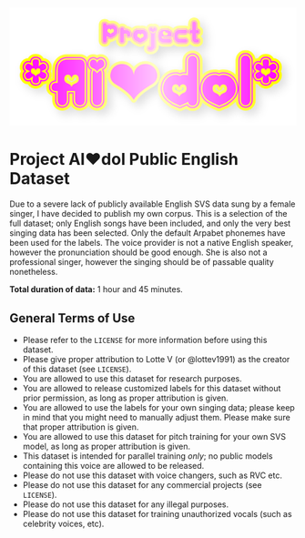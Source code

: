 ![Project AI❤dol logo](logo_aidol.png)
# Project AI❤dol Public English Dataset

Due to a severe lack of publicly available English SVS data sung by a female singer, I have decided to publish my own corpus.
This is a selection of the full dataset; only English songs have been included, and only the very best singing data has been selected.
Only the default Arpabet phonemes have been used for the labels.
The voice provider is not a native English speaker, however the pronunciation should be good enough.
She is also not a professional singer, however the singing should be of passable quality nonetheless.

**Total duration of data:** 1 hour and 45 minutes.

## General Terms of Use
- Please refer to the ``LICENSE`` for more information before using this dataset.
- Please give proper attribution to Lotte V (or @lottev1991) as the creator of this dataset (see ``LICENSE``).
- You are allowed to use this dataset for research purposes.
- You are allowed to release customized labels for this dataset without prior permission, as long as proper attribution is given.
- You are allowed to use the labels for your own singing data; please keep in mind that you might need to manually adjust them. Please make sure that proper attribution is given.
- You are allowed to use this dataset for pitch training for your own SVS model, as long as proper attribution is given.
- This dataset is intended for parallel training _only_; no public models containing this voice are allowed to be released.
- Please do not use this dataset with voice changers, such as RVC etc.
- Please do not use this dataset for any commercial projects (see ``LICENSE``).
- Please do not use this dataset for any illegal purposes.
- Please do not use this dataset for training unauthorized vocals (such as celebrity voices, etc).
